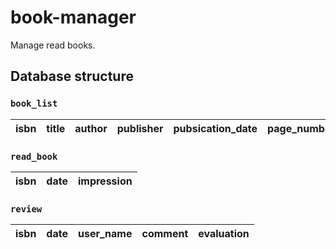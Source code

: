 # book-manager
Manage read books.

## Database structure
### `book_list`
| isbn | title | author | publisher | pubsication_date | page_number | price | tag | link |
|----|----|----|----|----|----|----|----|----|

### `read_book`
| isbn | date | impression |
|----|----|----|

### `review`
| isbn | date | user_name | comment | evaluation |
|----|----|----|----|----|